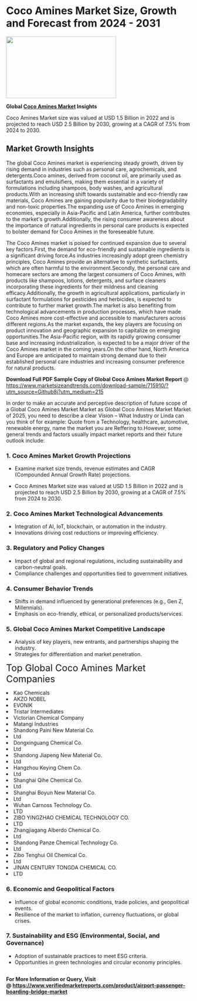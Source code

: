 <H1>Coco Amines Market Size, Growth and Forecast from 2024 - 2031</H1><img class="aligncenter size-medium wp-image-584254" src="https://thirdeyenews.in/wp-content/uploads/2024/09/Global-Market-Research-300x168.jpeg" alt="" width="300" height="168" /><p><strong>Global&nbsp;<a href="https://www.marketsizeandtrends.com/download-sample/715910/?utm_source=Github8j?utm_medium=215">Coco Amines Market</a> Insights</strong></p><p>Coco Amines Market size was valued at USD 1.5 Billion in 2022 and is projected to reach USD 2.5 Billion by 2030, growing at a CAGR of 7.5% from 2024 to 2030.</p><p><h2>Market Growth Insights</h2> <p>The global Coco Amines market is experiencing steady growth, driven by rising demand in industries such as personal care, agrochemicals, and detergents.Coco amines, derived from coconut oil, are primarily used as surfactants and emulsifiers, making them essential in a variety of formulations including shampoos, body washes, and agricultural products.With an increasing shift towards sustainable and eco-friendly raw materials, Coco Amines are gaining popularity due to their biodegradability and non-toxic properties.The expanding use of Coco Amines in emerging economies, especially in Asia-Pacific and Latin America, further contributes to the market's growth.Additionally, the rising consumer awareness about the importance of natural ingredients in personal care products is expected to bolster demand for Coco Amines in the foreseeable future.</p> <p>The Coco Amines market is poised for continued expansion due to several key factors.First, the demand for eco-friendly and sustainable ingredients is a significant driving force.As industries increasingly adopt green chemistry principles, Coco Amines provide an alternative to synthetic surfactants, which are often harmful to the environment.Secondly, the personal care and homecare sectors are among the largest consumers of Coco Amines, with products like shampoos, lotions, detergents, and surface cleaners incorporating these ingredients for their mildness and cleaning efficacy.Additionally, the growth in agricultural applications, particularly in surfactant formulations for pesticides and herbicides, is expected to contribute to further market growth.The market is also benefiting from technological advancements in production processes, which have made Coco Amines more cost-effective and accessible to manufacturers across different regions.As the market expands, the key players are focusing on product innovation and geographic expansion to capitalize on emerging opportunities.The Asia-Pacific region, with its rapidly growing consumer base and increasing industrialization, is expected to be a major driver of the Coco Amines market in the coming years.On the other hand, North America and Europe are anticipated to maintain strong demand due to their established personal care industries and increasing consumer preference for natural products.<p><span class=""><strong>Download Full PDF Sample Copy of Global Coco Amines Market Report</strong> @ <a href="https://www.marketsizeandtrends.com/download-sample/715910/?utm_source=Github8j?utm_medium=215" target="_blank">https://www.marketsizeandtrends.com/download-sample/715910/?utm_source=Github8j?utm_medium=215</a></span></p><p>In order to make an accurate and perceptive description of future scope of a Global&nbsp;Coco Amines Market Market as Global&nbsp;Coco Amines Market Market of 2025, you need to describe a clear Vision &ndash; What Industry or Linda can you think of for example: Quote from a Technology, healthcare, automotive, renewable energy, name the market you are Reffering to.However, some general trends and factors usually impact market reports and their future outlook include:</p><h3>1.&nbsp;<strong>Coco Amines Market Growth Projections</strong></h3><ul><li>Examine market size trends, revenue estimates and CAGR (Compounded Annual Growth Rate) projections.</li><li><p>Coco Amines Market size was valued at USD 1.5 Billion in 2022 and is projected to reach USD 2.5 Billion by 2030, growing at a CAGR of 7.5% from 2024 to 2030.</p></li></ul><h3>2.&nbsp;<strong>Coco Amines Market Technological Advancements</strong></h3><ul><li>Integration of AI, IoT, blockchain, or automation in the industry.</li><li>Innovations driving cost reductions or improving efficiency.</li></ul><h3>3.&nbsp;<strong>Regulatory and Policy Changes</strong></h3><ul><li>Impact of global and regional regulations, including sustainability and carbon-neutral goals.</li><li>Compliance challenges and opportunities tied to government initiatives.</li></ul><h3>4.&nbsp;<strong>Consumer Behavior Trends</strong></h3><ul><li>Shifts in demand influenced by generational preferences (e.g., Gen Z, Millennials).</li><li>Emphasis on eco-friendly, ethical, or personalized products/services.</li></ul><h3>5.&nbsp;<strong>Global Coco Amines Market Competitive Landscape</strong></h3><ul><li>Analysis of key players, new entrants, and partnerships shaping the industry.</li><li>Strategies for differentiation and market penetration.</li></ul><p data-pm-slice="1 1 []"><span style="color: inherit; font-family: inherit; font-size: 25px;">Top Global Coco Amines Market Companies</span></p><div class="" data-test-id=""><p><li>Kao Chemicals</li><li> AKZO NOBEL</li><li> EVONIK</li><li> Tristar Intermediates</li><li> Victorian Chemical Company</li><li> Matangi Industries</li><li> Shandong Paini New Material Co.</li><li> Ltd</li><li> Dongxinguang Chemical Co.</li><li> Ltd</li><li> Shandong Jiapeng New Material Co.</li><li> Ltd</li><li> Hangzhou Keying Chem Co.</li><li> Ltd</li><li> Shanghai Qihe Chemical Co.</li><li>Ltd</li><li> Shanghai Boyun New Material Co.</li><li> Ltd</li><li> Wuhan Carnoss Technology Co.</li><li> LTD</li><li> ZIBO YINGZHAO CHEMICAL TECHNOLOGY CO.</li><li>LTD</li><li> Zhangjiagang Alberdo Chemical Co.</li><li> Ltd</li><li> Shandong Panze Chemical Technology Co.</li><li> Ltd</li><li> Zibo Tenghui Oil Chemical Co.</li><li> Ltd</li><li> JINAN CENTURY TONGDA CHEMICAL CO.</li><li>LTD</li></p></div><h3>6.&nbsp;<strong>Economic and Geopolitical Factors</strong></h3><ul><li>Influence of global economic conditions, trade policies, and geopolitical events.</li><li>Resilience of the market to inflation, currency fluctuations, or global crises.</li></ul><h3>7.&nbsp;<strong>Sustainability and ESG (Environmental, Social, and Governance)</strong></h3><ul><li>Adoption of sustainable practices to meet ESG criteria.</li><li>Opportunities in green technologies and circular economy principles.</li></ul><h2><strong style="font-size: 14px;">For More Information or Query, Visit @&nbsp;</strong><a style="background-color: #ffffff; font-size: 14px;" href="https://www.marketsizeandtrends.com/report/coco-amines-market/" target="_blank">https://www.verifiedmarketreports.com/product/airport-passenger-boarding-bridge-market</a></h2>